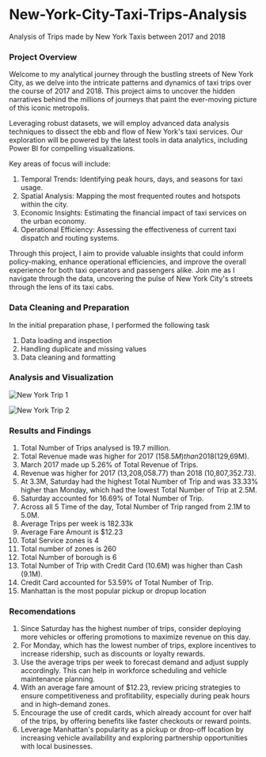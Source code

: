 # New-York-City-Taxi-Trips-Analysis
Analysis of Trips made by New York Taxis between 2017 and 2018

### Project Overview
Welcome to my analytical journey through the bustling streets of New York City, as we delve into the intricate patterns and dynamics of taxi trips over the course of 2017 and 2018. This project aims to uncover the hidden narratives behind the millions of journeys that paint the ever-moving picture of this iconic metropolis.

Leveraging robust datasets, we will employ advanced data analysis techniques to dissect the ebb and flow of New York's taxi services. Our exploration will be powered by the latest tools in data analytics, including Power BI for compelling visualizations.

Key areas of focus will include:

  1. Temporal Trends: Identifying peak hours, days, and seasons for taxi usage.
  2. Spatial Analysis: Mapping the most frequented routes and hotspots within the city.
  3. Economic Insights: Estimating the financial impact of taxi services on the urban economy.
  4. Operational Efficiency: Assessing the effectiveness of current taxi dispatch and routing systems.

Through this project, I aim to provide valuable insights that could inform policy-making, enhance operational efficiencies, and improve the overall experience for both taxi operators and passengers alike. Join me as I navigate through the data, uncovering the pulse of New York City's streets through the lens of its taxi cabs.

### Data Cleaning and Preparation
In the initial preparation phase, I performed the following task
  1. Data loading and inspection
  2. Handling duplicate and missing values
  3. Data cleaning and formatting

### Analysis and Visualization
![New York Trip 1](https://github.com/Adefemi010/New-York-City-Taxi-Trips-Analysis/assets/149597242/69e524ce-2e7e-48d9-8fc5-464549abae09)


![New York Trip 2](https://github.com/Adefemi010/New-York-City-Taxi-Trips-Analysis/assets/149597242/c4087563-456f-41ab-b9ff-6008f17b46d3)



### Results and Findings
1.	Total Number of Trips analysed is 19.7 million.
2.	Total Revenue made was higher for 2017 ($158.5M) than 2018 ($129,69M).  
3.	March 2017 made up 5.26% of Total Revenue of Trips.  
4.	Revenue was higher for 2017 (13,208,058.77) than 2018 (10,807,352.73).  
5.	At 3.3M, Saturday had the highest Total Number of Trip and was 33.33% higher than Monday, which had the lowest Total Number of Trip at 2.5M.  
6.	Saturday accounted for 16.69% of Total Number of Trip.  
7.	Across all 5 Time of the day, Total Number of Trip ranged from 2.1M to 5.0M.  
8.	Average Trips per week is 182.33k
9.	Average Fare Amount is $12.23
10.	Total Service zones is 4
11.	Total number of zones is 260
12.	Total Number of borough is 6
13.	Total Number of Trip with Credit Card (10.6M) was higher than Cash (9.1M). 
14.	Credit Card accounted for 53.59% of Total Number of Trip. 
15.	Manhattan is the most popular pickup or dropup location

### Recomendations
1.	Since Saturday has the highest number of trips, consider deploying more vehicles or offering promotions to maximize revenue on this day.
2.	For Monday, which has the lowest number of trips, explore incentives to increase ridership, such as discounts or loyalty rewards.
3.	Use the average trips per week to forecast demand and adjust supply accordingly. This can help in workforce scheduling and vehicle maintenance planning.
4.	With an average fare amount of $12.23, review pricing strategies to ensure competitiveness and profitability, especially during peak hours and in high-demand zones.
5.	Encourage the use of credit cards, which already account for over half of the trips, by offering benefits like faster checkouts or reward points.
6.	Leverage Manhattan's popularity as a pickup or drop-off location by increasing vehicle availability and exploring partnership opportunities with local businesses.

